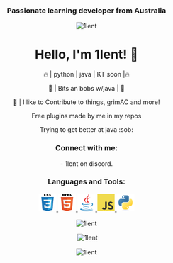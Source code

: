 <h3 align="center">Passionate learning developer from Australia</h3>

<p align="center"> <img src="https://komarev.com/ghpvc/?username=1lent&label=Profile%20views&color=0e75b6&style=flat" alt="1lent" /> </p>

<div align="center">
  <h1>Hello, I'm 1lent! 👋</h1>
  <p>🔥 | python | java | KT soon |🔥</p>
  <p>🚀 | Bits an bobs w/java | 🚀</p>
  <p>👥 | I like to Contribute to things, grimAC and more!</p> 
  <p>Free plugins made by me in my repos</p>
  <p>Trying to get better at java :sob: </p>

<h3 align="center">Connect with me:</h3>
- 1lent on discord.

<p align="left">
</p>

<h3 align="center">Languages and Tools:</h3>
<p align="center"> <a href="https://www.w3schools.com/css/" target="_blank" rel="noreferrer"> <img src="https://raw.githubusercontent.com/devicons/devicon/master/icons/css3/css3-original-wordmark.svg" alt="css3" width="40" height="40"/> </a> <a href="https://www.w3.org/html/" target="_blank" rel="noreferrer"> <img src="https://raw.githubusercontent.com/devicons/devicon/master/icons/html5/html5-original-wordmark.svg" alt="html5" width="40" height="40"/> </a> <a href="https://www.java.com" target="_blank" rel="noreferrer"> <img src="https://raw.githubusercontent.com/devicons/devicon/master/icons/java/java-original.svg" alt="java" width="40" height="40"/> </a> <a href="https://developer.mozilla.org/en-US/docs/Web/JavaScript" target="_blank" rel="noreferrer"> <img src="https://raw.githubusercontent.com/devicons/devicon/master/icons/javascript/javascript-original.svg" alt="javascript" width="40" height="40"/> </a> <a href="https://www.python.org" target="_blank" rel="noreferrer"> <img src="https://raw.githubusercontent.com/devicons/devicon/master/icons/python/python-original.svg" alt="python" width="40" height="40"/> </a> </p>

<p><img align="center" src="https://github-readme-stats.vercel.app/api/top-langs?username=1lent&show_icons=true&locale=en&layout=compact" alt="1lent" /></p>

<p>&nbsp;<img align="center" src="https://github-readme-stats.vercel.app/api?username=1lent&show_icons=true&locale=en" alt="1lent" /></p>

<p><img align="center" src="https://github-readme-streak-stats.herokuapp.com/?user=1lent&" alt="1lent" /></p>
